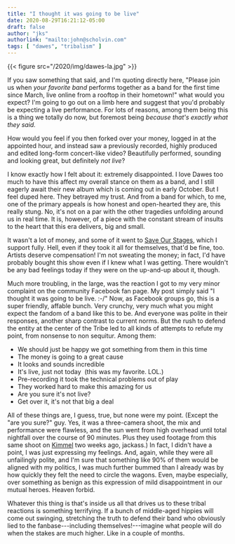 ```yaml
---
title: "I thought it was going to be live"
date: 2020-08-29T16:21:12-05:00
draft: false
author: "jks"
authorlink: "mailto:john@scholvin.com"
tags: [ "dawes", "tribalism" ]
---
```

{{< figure src="/2020/img/dawes-la.jpg" >}}

If you saw something that said, and I'm quoting directly here, "Please join us when _your favorite band_ performs together as a band for the first time since March, live online from a rooftop in their hometown!" what would you expect? I'm going to go out on a limb here and suggest that you'd probably be expecting a live performance. For lots of reasons, among them being this is a thing we totally do now, but foremost being _because that's exactly what they said._ 

How would you feel if you then forked over your money, logged in at the appointed hour, and instead saw a previously recorded, highly produced and edited long-form concert-like video? Beautifully performed, sounding and looking great, but definitely _not live_?

I know exactly how I felt about it: extremely disappointed. I love Dawes too much to have this affect my overall stance on them as a band, and I still eagerly await their new album which is coming out in early October. But I feel duped here. They betrayed my trust. And from a band for which, to me, one of the primary appeals is how honest and open-hearted they are, this really stung. No, it's not on a par with the other tragedies unfolding around us in real time. It is, however, of a piece with the constant stream of insults to the heart that this era delivers, big and small.

It wasn't a lot of money, and some of it went to [Save Our Stages](https://www.saveourstages.com/), which I support fully. Hell, even if they took it all for themselves, that'd be fine, too. Artists deserve compensation! I'm not sweating the money; in fact, I'd have probably bought this show even if I knew what I was getting. There wouldn't be any bad feelings today if they were on the up-and-up about it, though.

Much more troubling, in the large, was the reaction I got to my very minor complaint on the community Facebook fan page. My post simply said "I thought it was going to be live. :-/" Now, as Facebook groups go, this is a super friendly, affable bunch. Very crunchy, very much what you might expect the fandom of a band like this to be. And everyone was polite in their responses, another sharp contrast to current norms. But the rush to defend the entity at the center of the Tribe led to all kinds of attempts to refute my point, from nonsense to non sequitur. Among them:

* We should just be happy we got something from them in this time
* The money is going to a great cause
* It looks and sounds incredible
* It's live, just not today  (this was my favorite. LOL.)
* Pre-recording it took the technical problems out of play
* They worked hard to make this amazing for us
* Are you sure it's not live?
* Get over it, it's not that big a deal

All of these things are, I guess, true, but none were my point. (Except the "are you sure?" guy. Yes, it was a three-camera shoot, the mix and performance were flawless, and the sun went from high overhead until total nightfall over the course of 90 minutes. Plus they used footage from this same shoot on [Kimmel](https://www.youtube.com/watch?v=Bzc16xo6pho) two weeks ago, jackass.) In fact, I didn't have a point, I was just expressing my feelings. And, again, while they were all unfailingly polite, and I'm sure that something like 90% of them would be aligned with my politics, I was much further bummed than I already was by how quickly they felt the need to circle the wagons. Even, maybe especially, over something as benign as this expression of mild disappointment in our mutual heroes. Heaven forbid.

Whatever this thing is that's inside us all that drives us to these tribal reactions is something terrifying. If a bunch of middle-aged hippies will come out swinging, stretching the truth to defend their band who obviously lied to the fanbase---including themselves!---imagine what people will do when the stakes are much higher. Like in a couple of months.
